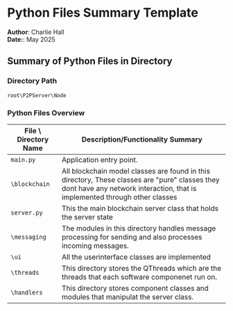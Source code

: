 # Python Files Summary Template
**Author**: Charlie Hall\
**Date:**: May 2025

## Summary of Python Files in Directory

### Directory Path
`root\P2PServer\Node`

### Python Files Overview
| File \ Directory Name       | Description/Functionality Summary |
|------------------|-----------------------------------|
| `main.py` | Application entry point. |
| `\blockchain` | All blockchain model classes are found in this directory, These classes are "pure" classes they dont have any network interaction, that is implemented through other classes |
| `server.py` | This the main blockchain server class that holds the server state|
| `\messaging` | The modules in this directory handles message processing for sending and also processes incoming messages. |
| `\ui` | All the userinterface classes are implemented |
| `\threads` | This directory stores the QThreads which are the threads that each software componenet run on. |
| `\handlers` | This directory stores component classes and modules that manipulat the server class. |